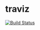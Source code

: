 # traviz
[![Build Status](https://travis-ci.com/LeonardoPereiraa/traviz.svg?branch=master)](https://travis-ci.com/LeonardoPereiraa/traviz)
